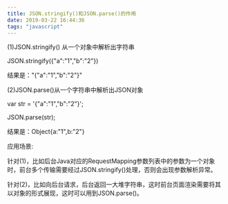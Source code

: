 ```yaml
---
title: JSON.stringify()和JSON.parse()的作用
date: 2019-03-22 16:44:36
tags: "javascript"
---
```




(1)JSON.stringify() 从一个对象中解析出字符串



JSON.stringify({"a":"1","b":"2"})



结果是："{"a":"1","b":"2"}"







(2)JSON.parse()从一个字符串中解析出JSON对象



var str = '{"a":"1","b":"2"}';



JSON.parse(str);



结果是：Object{a:"1",b:"2"}



应用场景:

针对(1)，比如后台Java对应的RequestMapping参数列表中的参数为一个对象时，前台多个传输需要经过JSON.stringify()处理，否则会出现参数解析异常。



针对(2)，比如向后台请求，后台返回一大堆字符串，这时前台页面渲染需要将其以对象的形式展现，这时可以用到JSON.parse()。